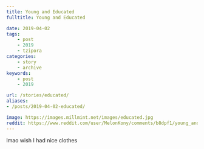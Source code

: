 ```yaml
---
title: Young and Educated
fulltitle: Young and Educated

date: 2019-04-02
tags:
    - post
    - 2019
    - tzipora
categories:
    - story
    - archive
keywords:
    - post
    - 2019

url: /stories/educated/
aliases:
- /posts/2019-04-02-educated/

image: https://images.millmint.net/images/educated.jpg
reddit: https://www.reddit.com/user/MelonKony/comments/b8dpf1/young_and_educated/
---
```


lmao wish I had nice clothes
